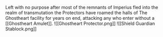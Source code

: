 Left with no purpose after most of the remnants of Imperius fled into the realm of transmutation the Protectors have roamed the halls of The Ghostheart facility for years on end, attacking any who enter without a [[Ghostheart Amulet]].
![[Ghostheart Protector.png]]
![[Shield Guardian Stablock.png]]
